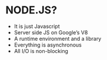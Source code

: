# NODE.JS?
- It is just Javascript
- Server side JS on Google’s V8
- A runtime environment and a library
- Everything is asynchronous 
- All I/O is non-blocking 
